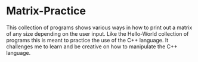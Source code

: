 # Matrix-Practice
This collection of programs shows various ways in how to print out a matrix of any size depending on the user input.
Like the Hello-World collection of programs this is meant to practice the use of the C++ language. It challenges me to learn and be creative on how to manipulate the C++ language.
